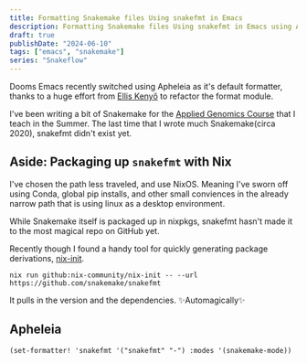 ```yaml
---
title: Formatting Snakemake files Using snakefmt in Emacs
description: Formatting Snakemake files Using snakefmt in Emacs using Apheleia
draft: true
publishDate: "2024-06-10"
tags: ["emacs", "snakemake"]
series: "Snakeflow"
---
```


Dooms Emacs recently switched using Apheleia as it's default formatter, thanks to a huge effort from [Ellis Kenyő](https://elken.dev) to refactor the format module.

I've been writing a bit of Snakemake for the [Applied Genomics Course](https://applied-genomics.dev/) that I teach in the Summer. The last time that I wrote much Snakemake(circa 2020), snakefmt didn't exist yet.

## Aside: Packaging up `snakefmt` with Nix

I've chosen the path less traveled, and use NixOS. Meaning I've sworn off using Conda, global pip installs, and other small conviences in the already narrow path that is using linux as a desktop environment.

While Snakemake itself is packaged up in nixpkgs, snakefmt hasn't made it to the most magical repo on GitHub yet.

Recently though I found a handy tool for quickly generating package derivations, [nix-init](https://github.com/nix-community/nix-init).

```
nix run github:nix-community/nix-init -- --url https://github.com/snakemake/snakefmt
```

It pulls in the version and the dependencies. ✨Automagically✨
## Apheleia

```emacs-lisp
(set-formatter! 'snakefmt '("snakefmt" "-") :modes '(snakemake-mode))
```

